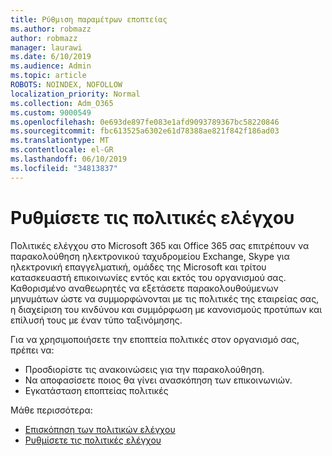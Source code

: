 ```yaml
---
title: Ρύθμιση παραμέτρων εποπτείας
ms.author: robmazz
author: robmazz
manager: laurawi
ms.date: 6/10/2019
ms.audience: Admin
ms.topic: article
ROBOTS: NOINDEX, NOFOLLOW
localization_priority: Normal
ms.collection: Adm_O365
ms.custom: 9000549
ms.openlocfilehash: 0e693de897fe083e1afd9093789367bc58220846
ms.sourcegitcommit: fbc613525a6302e61d78388ae821f842f186ad03
ms.translationtype: MT
ms.contentlocale: el-GR
ms.lasthandoff: 06/10/2019
ms.locfileid: "34813837"
---
```

# <a name="configure-supervision-policies"></a>Ρυθμίσετε τις πολιτικές ελέγχου

Πολιτικές ελέγχου στο Microsoft 365 και Office 365 σας επιτρέπουν να παρακολούθηση ηλεκτρονικού ταχυδρομείου Exchange, Skype για ηλεκτρονική επαγγελματική, ομάδες της Microsoft και τρίτου κατασκευαστή επικοινωνίες εντός και εκτός του οργανισμού σας. Καθορισμένο αναθεωρητές να εξετάσετε παρακολουθούμενων μηνυμάτων ώστε να συμμορφώνονται με τις πολιτικές της εταιρείας σας, η διαχείριση του κινδύνου και συμμόρφωση με κανονισμούς προτύπων και επίλυσή τους με έναν τύπο ταξινόμησης.

Για να χρησιμοποιήσετε την εποπτεία πολιτικές στον οργανισμό σας, πρέπει να:

- Προσδιορίστε τις ανακοινώσεις για την παρακολούθηση.
- Να αποφασίσετε ποιος θα γίνει ανασκόπηση των επικοινωνιών.
- Εγκατάσταση εποπτείας πολιτικές

Μάθε περισσότερα:

- [Επισκόπηση των πολιτικών ελέγχου](https://docs.microsoft.com/office365/securitycompliance/supervision-policies)
- [Ρυθμίσετε τις πολιτικές ελέγχου](https://docs.microsoft.com/office365/securitycompliance/configure-supervision-policies)
